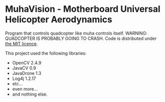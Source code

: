 <b><b>MuhaVision</b></b> - Motherboard Universal Helicopter Aerodynamics
==========

Program that controls quadcopter like muha controls itself. WARNING: QUADCOPTER IS PROBABLY GOING TO CRASH. Code is distributed under <a href="http://github.com/DzinVision/MuhaVision/blob/master/LICENSE">the MIT licence</a>.

This project used the following libraries:<ul>
<li>OpenCV 2.4.9</li>
<li>JavaCV 0.9</li>
<li>JavaDrone 1.3</li>
<li>Log4j 1.2.17</li>
<li>etc...</li>
<li>even more...</li>
<li>and nothing else.</li>
</ul>
